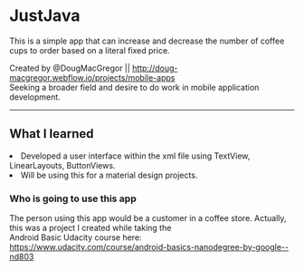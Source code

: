 # JustJava
This is a simple app that can increase and decrease the number of coffee cups to order based on a literal fixed price.

Created by @DougMacGregor || http://doug-macgregor.webflow.io/projects/mobile-apps <br>
Seeking a broader field and desire to do work in mobile application development.
<hr>

## What I learned
<li>Developed a user interface within the xml file using TextView, LinearLayouts, ButtonViews.</li>
<li>Will be using this for a material design projects.</li>

### Who is going to use this app
The person using this app would be a customer in a coffee store. Actually, this was a project I created while taking the <br>
Android Basic Udacity course here: https://www.udacity.com/course/android-basics-nanodegree-by-google--nd803

